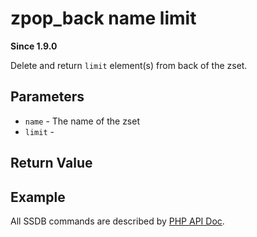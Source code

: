 # zpop_back name limit

__Since 1.9.0__

Delete and return `limit` element(s) from back of the zset.

## Parameters

* `name` - The name of the zset
* `limit` -

## Return Value

## Example

All SSDB commands are described by [PHP API Doc](https://ssdb.io/docs/php/).

